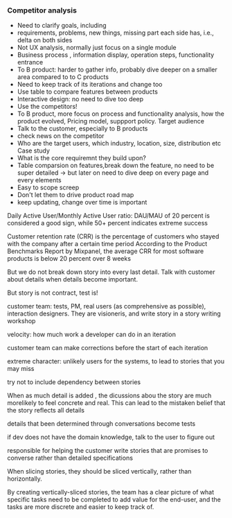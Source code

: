 ### Competitor analysis
* Need to clarify goals, including
* requirements, problems, new things, missing part each side has, i.e., delta on both sides
* Not UX analysis, normally just focus on a single module
* Business process , information display, operation steps, functionality entrance
* To B product: harder to gather info, probably dive deeper on a smaller area compared to to C products
* Need to keep track of its iterations and change too
* Use table to compare features between products
* Interactive design: no need to dive too deep
* Use the competitors!
* To B product, more focus on process and functionality analysis, how the product evolved, Pricing model, suppport policy. Target audience
* Talk to the customer, especially to B products
* check news on the competitor
* Who are the target users, which industry, location, size, distribution etc Case study
* What is the core requiremnt they build upon?
* Table comparsion on features,break down the feature, no need to be super detailed -> but later on need to dive deep on every page and every elements
* Easy to scope screep
* Don't let them to drive product road map
* keep updating, change over time is important


Daily Active User/Monthly Active User ratio: DAU/MAU of 20 percent is considered a good sign, while 50+ percent indicates extreme success

Customer retention rate (CRR) is the percentage of customers who stayed with the company after a certain time period
According to the Product Benchmarks Report by Mixpanel, the average CRR for most software products is below 20 percent over 8 weeks

But we do not break down story into every last detail. Talk with customer about details when details become important. 

But story is not contract, test is!

customer team: tests, PM, real users (as comprehensive as possible), interaction designers.  They are visioneris, and write story in a story writing workshop 

velocity: how much work a developer can do in an iteration

customer team can make corrections before the start of each iteration

extreme character: unlikely users for the systems, to lead to stories that you may miss

try not to include dependency between stories

When as much detail is added , the dicussions abou the story are much morelikely to feel concrete and real. This can lead to the mistaken belief that the story reflects all details

details that been determined through conversations become tests

if dev does not have the domain knowledge, talk to the user to figure out

responsible for helping the customer write stories that are promises to converse rather than detailed specifications

When slicing stories, they should be sliced vertically, rather than horizontally.

By creating vertically-sliced stories, the team has a clear picture of what specific tasks need to be completed to add value for the end-user, and the tasks are more discrete and easier to keep track of.
